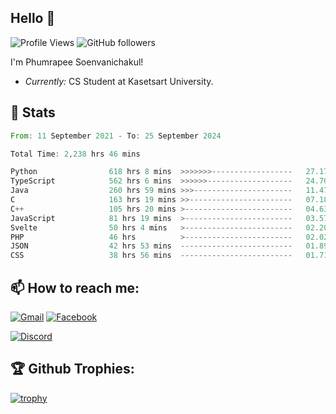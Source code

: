 
<h2>Hello 👋</h2> 

![Profile Views](https://komarev.com/ghpvc/?username=Homiez09&label=Profile%20views&color=0e75b6&style=flat)
![GitHub followers](https://img.shields.io/github/followers/HomieZ09.svg?style=social&label=Follow)


I'm Phumrapee Soenvanichakul!

- <i>Currently:</i> CS Student at Kasetsart University.

<h2>👀 Stats</h2>

<!--START_SECTION:waka-->

```rust
From: 11 September 2021 - To: 25 September 2024

Total Time: 2,238 hrs 46 mins

Python                618 hrs 8 mins  >>>>>>>------------------   27.17 %
TypeScript            562 hrs 6 mins  >>>>>>-------------------   24.70 %
Java                  260 hrs 59 mins >>>----------------------   11.47 %
C                     163 hrs 19 mins >>-----------------------   07.18 %
C++                   105 hrs 20 mins >------------------------   04.63 %
JavaScript            81 hrs 19 mins  >------------------------   03.57 %
Svelte                50 hrs 4 mins   >------------------------   02.20 %
PHP                   46 hrs          >------------------------   02.02 %
JSON                  42 hrs 53 mins  -------------------------   01.89 %
CSS                   38 hrs 56 mins  -------------------------   01.71 %
```

<!--END_SECTION:waka-->

<h2>📫 How to reach me:</h2>

<a href="mailto:phumrapeesoen1@gmail.com">![Gmail](https://img.shields.io/badge/Gmail-D14836?style=for-the-badge&logo=gmail&logoColor=white)</a> 
<a href="https://web.facebook.com/phumrapee.soenvanichakul.3/">![Facebook](https://img.shields.io/badge/Facebook-4267B2?style=for-the-badge&logo=facebook&logoColor=white)</a>

<a href="https://discord.gg/EWnAEUtFVm">![Discord](https://discord.c99.nl/widget/theme-1/297740667784921089.png)</a> 

<h2>🏆 Github Trophies:</h2>

[![trophy](https://github-profile-trophy.vercel.app/?username=Homiez09&theme=discord&row=1)](https://github.com/ryo-ma/github-profile-trophy)
